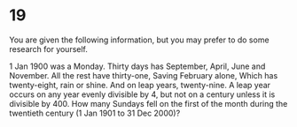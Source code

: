 # 19

You are given the following information, but you may prefer to do some
research for yourself.

1 Jan 1900 was a Monday. Thirty days has September, April, June and November.
All the rest have thirty-one, Saving February alone, Which has twenty-eight,
rain or shine. And on leap years, twenty-nine. A leap year occurs on any year
evenly divisible by 4, but not on a century unless it is divisible by 400. How
many Sundays fell on the first of the month during the twentieth century (1
Jan 1901 to 31 Dec 2000)?
